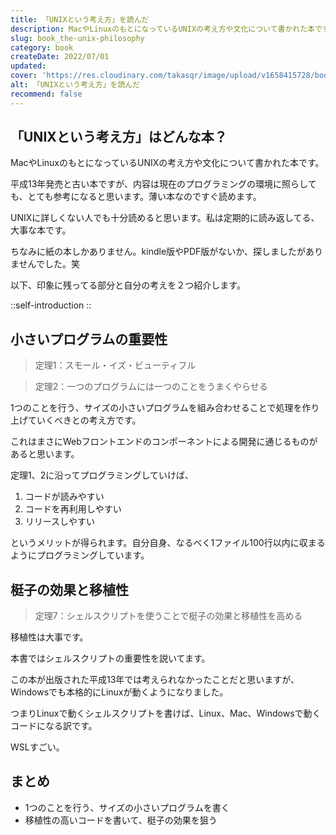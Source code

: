 ```yaml
---
title: 「UNIXという考え方」を読んだ
description: MacやLinuxのもとになっているUNIXの考え方や文化について書かれた本です。平成13年発売と古い本ですが、内容は現在のプログラミングの環境に照らしても、とても参考になると思います。薄い本なのですぐ読めます。UNIXに詳しくない人でも十分読めると思います。
slug: book_the-unix-philosophy
category: book
createDate: 2022/07/01
updated: 
cover: 'https://res.cloudinary.com/takasqr/image/upload/v1658415728/book_the-unix-philosophy_vtmcgn.png'
alt: 「UNIXという考え方」を読んだ
recommend: false 
---
```

## 「UNIXという考え方」はどんな本？
MacやLinuxのもとになっているUNIXの考え方や文化について書かれた本です。

平成13年発売と古い本ですが、内容は現在のプログラミングの環境に照らしても、とても参考になると思います。薄い本なのですぐ読めます。

UNIXに詳しくない人でも十分読めると思います。私は定期的に読み返してる、大事な本です。

ちなみに紙の本しかありません。kindle版やPDF版がないか、探しましたがありませんでした。笑


以下、印象に残ってる部分と自分の考えを２つ紹介します。

::self-introduction
::


## 小さいプログラムの重要性

> 定理1：スモール・イズ・ビューティフル

> 定理2：一つのプログラムには一つのことをうまくやらせる

1つのことを行う、サイズの小さいプログラムを組み合わせることで処理を作り上げていくべきとの考え方です。

これはまさにWebフロントエンドのコンポーネントによる開発に通じるものがあると思います。

定理1、2に沿ってプログラミングしていけば、

1. コードが読みやすい
2. コードを再利用しやすい
3. リリースしやすい

というメリットが得られます。自分自身、なるべく1ファイル100行以内に収まるようにプログラミングしています。

## 梃子の効果と移植性

> 定理7：シェルスクリプトを使うことで梃子の効果と移植性を高める

移植性は大事です。

本書ではシェルスクリプトの重要性を説いてます。

この本が出版された平成13年では考えられなかったことだと思いますが、Windowsでも本格的にLinuxが動くようになりました。

つまりLinuxで動くシェルスクリプトを書けば、Linux、Mac、Windowsで動くコードになる訳です。

WSLすごい。

## まとめ
* 1つのことを行う、サイズの小さいプログラムを書く
* 移植性の高いコードを書いて、梃子の効果を狙う

